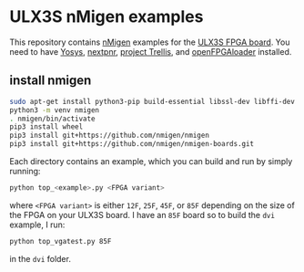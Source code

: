 # ULX3S nMigen examples
This repository contains [nMigen](https://github.com/nmigen/nmigen) examples for the [ULX3S FPGA board](https://ulx3s.github.io/). You need to have [Yosys](https://github.com/YosysHQ/yosys), [nextpnr](https://github.com/YosysHQ/nextpnr), [project Trellis](https://github.com/YosysHQ/prjtrellis), and [openFPGAloader](https://github.com/trabucayre/openFPGALoader) installed.

## install nmigen

```bash
sudo apt-get install python3-pip build-essential libssl-dev libffi-dev python3-dev python3-venv
python3 -m venv nmigen
. nmigen/bin/activate
pip3 install wheel
pip3 install git+https://github.com/nmigen/nmigen
pip3 install git+https://github.com/nmigen/nmigen-boards.git
```

Each directory contains an example, which you can build and run by simply running:

```bash
python top_<example>.py <FPGA variant>
```

where `<FPGA variant>` is either `12F`, `25F`, `45F`, or `85F` depending on the size of the FPGA on your ULX3S board. I have an `85F` board so to build the `dvi` example, I run:

```bash
python top_vgatest.py 85F
```

in the `dvi` folder.
